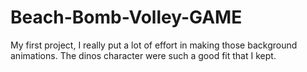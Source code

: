 # Beach-Bomb-Volley-GAME
My first project, I really put a lot of effort in making those background animations. The dinos character were such a good fit that I kept.
